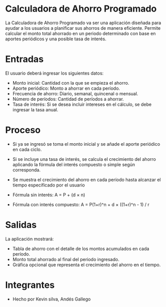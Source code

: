 # Calculadora de Ahorro Programado 

La Calculadora de Ahorro Programado va ser una aplicación diseñada para ayudar a los usuarios a planificar sus ahorros de manera eficiente. Permite calcular el monto total ahorrado en un periodo determinado con base en aportes periódicos y una posible tasa de interés.


# Entradas

El usuario deberá ingresar los siguientes datos:
- Monto inicial: Cantidad con la que se empieza el ahorro.
- Aporte periódico: Monto a ahorrar en cada período.
- Frecuencia de ahorro: Diario, semanal, quincenal o mensual.
- Número de períodos: Cantidad de períodos a ahorrar.
- Tasa de interés: Si se desea incluir intereses en el cálculo, se debe ingresar la tasa anual.

# Proceso

- Si ya se ingresó se toma el monto inicial y se añade el aporte periódico en cada ciclo.
- Si se incluye una tasa de interés, se calcula el crecimiento del ahorro aplicando la fórmula del interés compuesto o simple según corresponda.
- Se muestra el crecimiento del ahorro en cada período hasta alcanzar el tiempo especificado por el usuario

- Fórmula sin interés: A = P + (d × n)
- Fórmula con interés compuesto: A = P(1+r)^n + d × ((1+r)^n - 1) / r
		
# Salidas

La aplicación mostrará:
- Tabla de ahorro con el detalle de los montos acumulados en cada período.
- Monto total ahorrado al final del periodo ingresado.
- Gráfica opcional que representa el crecimiento del ahorro en el tiempo.
# Integrantes
- Hecho por Kevin silva, Andés Gallego



  


